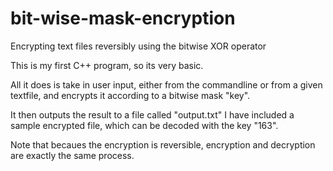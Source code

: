 # bit-wise-mask-encryption
Encrypting text files reversibly using the bitwise XOR operator


This is my first C++ program, so its very basic.

All it does is take in user input, either from the commandline or from a given textfile, and encrypts it according to a bitwise mask "key".

It then outputs the result to a file called "output.txt"
I have included a sample encrypted file, which can be decoded with the key "163".

Note that becaues the encryption is reversible, encryption and decryption are exactly the same process.
